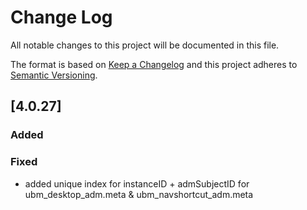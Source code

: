 # Change Log
All notable changes to this project will be documented in this file.

The format is based on [Keep a Changelog](http://keepachangelog.com/)
and this project adheres to [Semantic Versioning](http://semver.org/).

## [4.0.27]
### Added

### Fixed
- added unique index for instanceID + admSubjectID for ubm_desktop_adm.meta & ubm_navshortcut_adm.meta 

